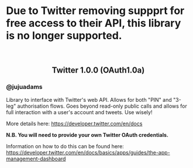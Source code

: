 # Due to Twitter removing suppprt for free access to their API, this library is no longer supported.

&nbsp;

<h2 align="center">Twitter 1.0.0 (OAuth1.0a)</h1>

### @jujuadams

Library to interface with Twitter's web API. Allows for both "PIN" and "3-leg" authorisation flows. Goes beyond read-only public calls and allows for full interaction with a user's account and tweets. Use wisely!

More details here: https://developer.twitter.com/en/docs

**N.B. You will need to provide your own Twitter OAuth credentials.**

Information on how to do this can be found here: https://developer.twitter.com/en/docs/basics/apps/guides/the-app-management-dashboard
